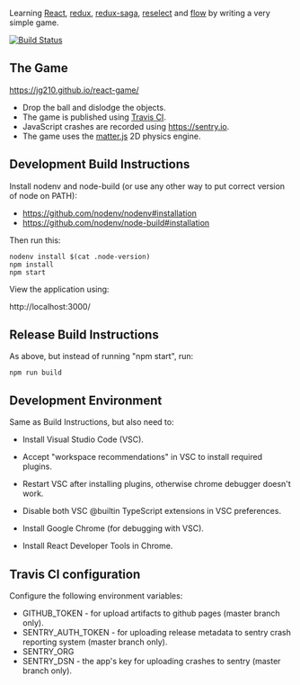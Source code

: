 Learning [React](https://reactjs.org/), [redux](https://redux.js.org/), [redux-saga](https://redux-saga.js.org/), [reselect](https://github.com/reduxjs/reselect) and [flow](https://flow.org/) by writing a very simple game.

[![Build Status](https://travis-ci.org/jg210/react-game.svg?branch=master)](https://travis-ci.org/jg210/react-game)

## The Game

https://jg210.github.io/react-game/

* Drop the ball and dislodge the objects.
* The game is published using [Travis CI](https://travis-ci.org/jg210/react-game).
* JavaScript crashes are recorded using https://sentry.io.
* The game uses the [matter.js](http://brm.io/matter-js/) 2D physics engine.

## Development Build Instructions

Install nodenv and node-build (or use any other way to put correct
version of node on PATH):

* https://github.com/nodenv/nodenv#installation
* https://github.com/nodenv/node-build#installation

Then run this:

```
nodenv install $(cat .node-version)
npm install
npm start
```

View the application using:

http://localhost:3000/

## Release Build Instructions

As above, but instead of running "npm start", run:

```
npm run build
```

## Development Environment

Same as Build Instructions, but also need to:

* Install Visual Studio Code (VSC).

* Accept "workspace recommendations" in VSC to install required plugins.

* Restart VSC after installing plugins, otherwise chrome debugger doesn't work.

* Disable both VSC @builtin TypeScript extensions in VSC preferences.

* Install Google Chrome (for debugging with VSC).

* Install React Developer Tools in Chrome.

## Travis CI configuration

Configure the following environment variables:

* GITHUB_TOKEN - for upload artifacts to github pages (master branch only).
* SENTRY_AUTH_TOKEN - for uploading release metadata to sentry crash reporting system (master branch only).
* SENTRY_ORG
* SENTRY_DSN - the app's key for uploading crashes to sentry (master branch only).